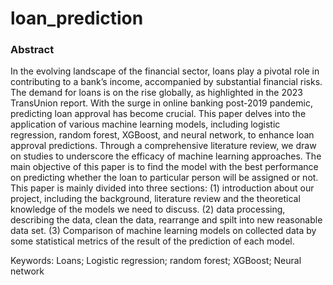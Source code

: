 # loan_prediction

### Abstract
In the evolving landscape of the financial sector, loans play a pivotal role in contributing to a bank’s income, accompanied by substantial financial risks. The demand for loans is on the rise globally, as highlighted in the 2023 TransUnion report. With the surge in online banking post-2019 pandemic, predicting loan approval has become crucial. This paper delves into the application of various machine learning models, including logistic regression, random forest, XGBoost, and neural network, to enhance loan approval predictions. Through a comprehensive literature review, we draw on studies to underscore the efficacy of machine learning approaches. The main objective of this paper is to find the model with the best performance on predicting whether the loan to particular person will be assigned or not. This paper is mainly divided into three sections: (1) introduction about our project, including the background, literature review and the theoretical knowledge of the models we need to discuss. (2) data processing, describing the data, clean the data, rearrange and spilt into new reasonable data set. (3) Comparison of machine learning models on collected data by some statistical metrics of the result of the prediction of each model.

Keywords: Loans; Logistic regression; random forest; XGBoost; Neural network
